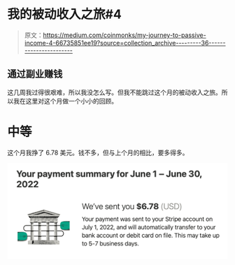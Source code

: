 # 我的被动收入之旅#4

> 原文：<https://medium.com/coinmonks/my-journey-to-passive-income-4-66735851ee19?source=collection_archive---------36----------------------->

## 通过副业赚钱

这几周我过得很艰难，所以我没怎么写。但我不能跳过这个月的被动收入之旅。所以我在这里对这个月做一个小小的回顾。

# 中等

这个月我挣了 6.78 美元。钱不多，但与上个月的相比，要多得多。

![](img/092e0710e1621a1ecaf31d9af8185ec7.png)